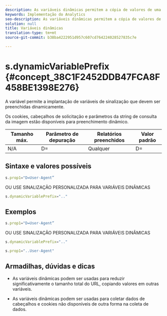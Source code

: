```yaml
---
description: As variáveis dinâmicas permitem a cópia de valores de uma variável para outra sem precisar digitar os valores completos várias vezes nas solicitações de imagem do site.
keywords: Implementação do Analytics
seo-description: As variáveis dinâmicas permitem a cópia de valores de uma variável para outra sem precisar digitar os valores completos várias vezes nas solicitações de imagem do site.
solution: null
title: Variáveis dinâmicas
translation-type: tm+mt
source-git-commit: b38ba4222951d957c607cd764224028527835c7e

---
```



# s.dynamicVariablePrefix {#concept_38C1F2452DDB47FCA8F458BE1398E276}

A variável permite a implantação de variáveis de sinalização que devem ser preenchidas dinamicamente.

Os cookies, cabeçalhos de solicitação e parâmetros da string de consulta da imagem estão disponíveis para preenchimento dinâmico.

| Tamanho máx. | Parâmetro de depuração | Relatórios preenchidos | Valor padrão |
|---|---|---|---|
| N/A | D= | Qualquer | D= |

## Sintaxe e valores possíveis

```js
s.prop1="D=User-Agent”
```

OU USE SINALIZAÇÃO PERSONALIZADA PARA VARIÁVEIS DINÂMICAS

```js
s.dynamicVariablePrefix=".."
```

## Exemplos

```js
s.prop1="D=User-Agent”
```

OU USE SINALIZAÇÃO PERSONALIZADA PARA VARIÁVEIS DINÂMICAS

```js
s.dynamicVariablePrefix=".."
```

```js
s.prop1="..User-Agent"
```

## Armadilhas, dúvidas e dicas

* As variáveis dinâmicas podem ser usadas para reduzir significativamente o tamanho total do URL, copiando valores em outras variáveis.

* As variáveis dinâmicas podem ser usadas para coletar dados de cabeçalhos e cookies não disponíveis de outra forma na coleta de dados.
